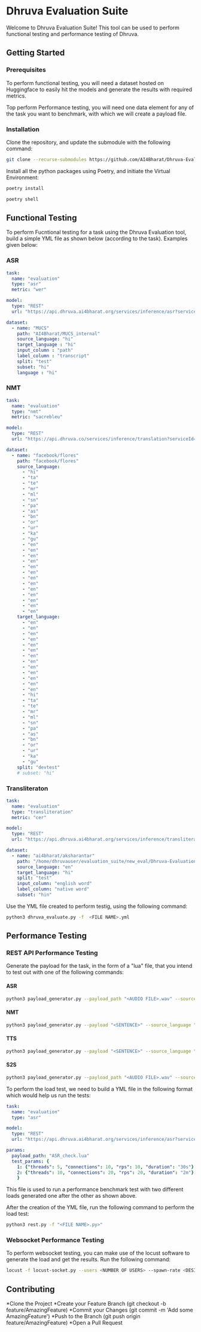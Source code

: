 # Dhruva Evaluation Suite

Welcome to Dhruva Evaluation Suite! This tool can be used to perform functional testing and performance testing of Dhruva.

## Getting Started

### Prerequisites
To perform functional testing, you will need a dataset hosted on Huggingface to easily hit the models and generate the results with required metrics.

Top perform Performance testing, you will need one data element for any of the task you want to benchmark, with which we will create a payload file.

### Installation
Clone the repository, and update the submodule with the following command:

```bash
git clone --recurse-submodules https://github.com/AI4Bharat/Dhruva-Evaluation-Suite.git
```

Install all the python packages using Poetry, and initiate the Virtual Environment:

```bash
poetry install
```
```bash
poetry shell
```
## Functional Testing

To perform Fucntional testing for a task using the Dhruva Evaluation tool, build a simple YML file as shown below (according to the task). Examples given below:

### ASR

```yml
task:
  name: "evaluation"
  type: "asr"
  metric: "wer"

model:
  type: "REST"
  url: "https://api.dhruva.ai4bharat.org/services/inference/asr?serviceId=ai4bharat%2Fconformer-hi-gpu--t4"

dataset:
  - name: "MUCS"
    path: "AI4Bharat/MUCS_internal"
    source_language: "hi"
    target_language : "hi"
    input_column : "path"
    label_column : "transcript"
    split: "test"
    subset: "hi"
    language : "hi" 
```
### NMT

```yml
task:
  name: "evaluation"
  type: "nmt"
  metric: "sacrebleu"

model:
  type: "REST"
  url: "https://api.dhruva.co/services/inference/translation?serviceId=ai4bharat/indictrans-v2-all-gpu--t4"

dataset:
  - name: "facebook/flores"
    path: "facebook/flores"
    source_language:
      - "hi"
      - "ta"
      - "te"
      - "mr"
      - "ml"
      - "sn"
      - "pa"
      - "as"
      - "bn"
      - "or"
      - "ur"
      - "ka"
      - "gu"
      - "en"
      - "en"
      - "en"
      - "en"
      - "en"
      - "en"
      - "en"
      - "en"
      - "en"
      - "en"
      - "en"
      - "en"
      - "en"
    target_language:
      - "en"
      - "en"
      - "en"
      - "en"
      - "en"
      - "en"
      - "en"
      - "en"
      - "en"
      - "en"
      - "en"
      - "en"
      - "en"
      - "hi"
      - "ta"
      - "te"
      - "mr"
      - "ml"
      - "sn"
      - "pa"
      - "as"
      - "bn"
      - "or"
      - "ur"
      - "ka"
      - "gu"
    split: "devtest"
    # subset: "hi"


```  
### Transliteraton

```yml
task:
  name: "evaluation"
  type: "transliteration"
  metric: "cer"

model:
  type: "REST"
  url: "https://api.dhruva.ai4bharat.org/services/inference/transliteration?serviceId=ai4bharat%2Findicxlit--cpu-fsv2"

dataset:
  - name: "ai4bharat/aksharantar"
    path: "/home/dhruvauser/evaluation_suite/new_eval/Dhruva-Evaluation-Suite/src/functional/dhruva_datasets/Aksharantar/hin/test"
    source_language: "en"
    target_language: "hi"
    split: "test"
    input_column: "english word"
    label_column: "native word"
    subset: "hin"

```  

Use the YML file created to perform testig, using the following command:

```bash
python3 dhruva_evaluate.py -f  <FILE NAME>.yml
```  

## Performance Testing

### REST API Performance Testing

Generate the payload for the task, in the form of a "lua" file, that you intend to test out with one of the following commands:

#### ASR

```bash
python3 payload_generator.py --payload_path "<AUDIO FILE>.wav" --source_language "<LANG CODE>" --token "<API KEY>" --task "ASR" --payload_meta "<PAYLOAD METADATA>"
```  

#### NMT

```bash
python3 payload_generator.py --payload "<SENTENCE>" --source_language "<LANG CODE>" --target_language "<LANG CODE>" --token "<API KEY>" --task "NMT" --payload_meta "<PAYLOAD METADATA>"
```  
#### TTS

```bash
python3 payload_generator.py --payload "<SENTENCE>" --source_language "<LANG CODE>" --token "<API KEY>" --task "TTS" --payload_meta "<PAYLOAD METADATA>" --gender "<GENDER>"
```  
#### S2S

```bash
python3 payload_generator.py --payload_path "<AUDIO FILE>.wav" --source_language "<LANG CODE>" --target_language "<LANG CODE>" --token "<API KEY>" --task "S2S" --payload_meta "<PAYLOAD METADATA>" --gender "<GENDER>"
```

To perform the load test, we need to build a YML file in the following format which would help us run the tests:

```yml
task:
  name: "evaluation"
  type: "asr"

model:
  type: "REST"
  url: "https://api.dhruva.ai4bharat.org/services/inference/asr?serviceId=ai4bharat%2Fconformer-hi-gpu--t4"

params:
  payload_path: "ASR_check.lua"
  test_params: {
    1: {"threads": 5, "connections": 10, "rps": 10, "duration": "30s"},
    2: {"threads": 10, "connections": 20, "rps": 20, "duration": "2m"}
    }

```

This file is used to run a performance benchmark test with two different loads generated one after the other as shown above.

After the creation of the YML file, run the following command to perform the load test:

```bash
python3 rest.py -f "<FILE NAME>.py>"
```
### Websocket Performance Testing

To perform websocket testing, you can make use of the locust software to generate the load and get the results. Run the following command:

```bash
locust -f locust-socket.py --users <NUMBER OF USERS> --spawn-rate <DESIRED SPAWN RATE> -H <URL>
```

## Contributing
*Clone the Project
*Create your Feature Branch (git checkout -b feature/AmazingFeature)
*Commit your Changes (git commit -m 'Add some AmazingFeature')
*Push to the Branch (git push origin feature/AmazingFeature)
*Open a Pull Request
